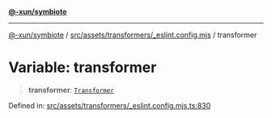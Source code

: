 [**@-xun/symbiote**](../../../../../README.md)

***

[@-xun/symbiote](../../../../../README.md) / [src/assets/transformers/\_eslint.config.mjs](../README.md) / transformer

# Variable: transformer

> **transformer**: [`Transformer`](../../../type-aliases/Transformer.md)

Defined in: [src/assets/transformers/\_eslint.config.mjs.ts:830](https://github.com/Xunnamius/symbiote/blob/bf93fc6ee8086ef7d92447ad716f3811a334edee/src/assets/transformers/_eslint.config.mjs.ts#L830)
